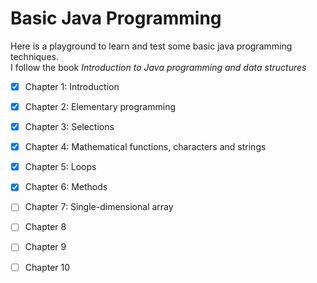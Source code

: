 # Basic Java Programming
Here is a playground to learn and test some basic java programming techniques.  
I follow the book *Introduction to Java programming and data structures*

- [x] Chapter 1: Introduction   
- [x] Chapter 2: Elementary programming   
- [x] Chapter 3: Selections   
- [x] Chapter 4: Mathematical functions, characters and strings  
- [x] Chapter 5: Loops  
- [x] Chapter 6: Methods  
- [ ] Chapter 7: Single-dimensional array  
- [ ] Chapter 8  
- [ ] Chapter 9  
- [ ] Chapter 10  

